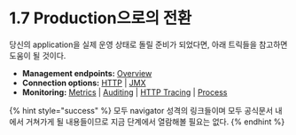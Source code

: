# 1.7 Production으로의 전환

당신의 application을 실제 운영 상태로 돌릴 준비가 되었다면, 아래 트릭들을 참고하면 도움이 될 것이다.

* **Management endpoints:** [Overview](https://docs.spring.io/spring-boot/docs/current/reference/htmlsingle/#production-ready-endpoints)
* **Connection options:** [HTTP](https://docs.spring.io/spring-boot/docs/current/reference/htmlsingle/#production-ready-monitoring) \| [JMX](https://docs.spring.io/spring-boot/docs/current/reference/htmlsingle/#production-ready-jmx)
* **Monitoring:** [Metrics](https://docs.spring.io/spring-boot/docs/current/reference/htmlsingle/#production-ready-metrics) \| [Auditing](https://docs.spring.io/spring-boot/docs/current/reference/htmlsingle/#production-ready-auditing) \| [HTTP Tracing](https://docs.spring.io/spring-boot/docs/current/reference/htmlsingle/#production-ready-http-tracing) \| [Process](https://docs.spring.io/spring-boot/docs/current/reference/htmlsingle/#production-ready-process-monitoring)

{% hint style="success" %}
모두 navigator 성격의 링크들이며 모두 공식문서 내에서 거쳐가게 될 내용들이므로 지금 단계에서 열람해볼 필요는 없다.
{% endhint %}



